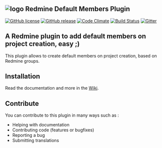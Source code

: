 ## ![logo](https://raw.github.com/jbox-web/redmine_default_members/gh-pages/images/redmine_logo.png) Redmine Default Members Plugin

[![GitHub license](https://img.shields.io/github/license/jbox-web/redmine_default_members.svg)](https://github.com/jbox-web/redmine_default_members/blob/devel/LICENSE)
[![GitHub release](https://img.shields.io/github/release/jbox-web/redmine_default_members.svg)](https://github.com/jbox-web/redmine_default_members/releases/latest)
[![Code Climate](https://codeclimate.com/github/jbox-web/redmine_default_members.png)](https://codeclimate.com/github/jbox-web/redmine_default_members)
[![Build Status](https://travis-ci.org/jbox-web/redmine_default_members.svg?branch=devel)](https://travis-ci.org/jbox-web/redmine_default_members)
[![Gitter](https://badges.gitter.im/Join%20Chat.svg)](https://gitter.im/jbox-web/redmine_default_members?utm_source=badge&utm_medium=badge&utm_campaign=pr-badge)

## A Redmine plugin to add default members on project creation, easy ;)

This plugin allows to create default members on project creation, based on Redmine groups.

## Installation

Read the documentation and more in the [Wiki](https://github.com/jbox-web/redmine_default_members/wiki).

## Contribute

You can contribute to this plugin in many ways such as :
* Helping with documentation
* Contributing code (features or bugfixes)
* Reporting a bug
* Submitting translations
